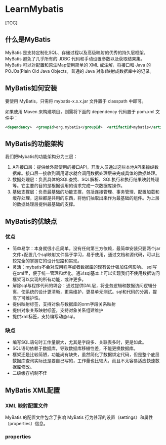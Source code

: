 # LearnMybatis

[TOC]

## 什么是MyBatis

MyBatis 是支持定制化SQL、存储过程以及高级映射的优秀的持久层框架。MyBatis 避免了几乎所有的 JDBC 代码和手动设置参数以及获取结果集。MyBatis 可以对配置和原生Map使用简单的 XML 或注解，将接口和 Java 的 POJOs(Plain Old Java Objects，普通的 Java 对象)映射成数据库中的记录。

## MyBatis如何安装

要使用 MyBatis，只需将 mybatis-x.x.x.jar 文件置于 classpath 中即可。

如果使用 Maven 来构建项目，则需将下面的 dependency 代码置于 pom.xml 文件中：

```xml
<dependency>  <groupId>org.mybatis</groupId>  <artifactId>mybatis</artifactId>  <version>x.x.x</version></dependency>
```

## MyBatis的功能架构

我们把Mybatis的功能架构分为三层：

1. API接口层：提供给外部使用的接口API，开发人员通过这些本地API来操纵数据库。接口层一接收到调用请求就会调用数据处理层来完成具体的数据处理。 
2. 数据处理层：负责具体的SQL查找、SQL解析、SQL执行和执行结果映射处理等。它主要的目的是根据调用的请求完成一次数据库操作。 
3. 基础支撑层：负责最基础的功能支撑，包括连接管理、事务管理、配置加载和缓存处理，这些都是共用的东西，将他们抽取出来作为最基础的组件。为上层的数据处理层提供最基础的支撑。

## MyBatis的优缺点

### 优点

- 简单易学：本身就很小且简单。没有任何第三方依赖，最简单安装只要两个jar文件+配置几个sql映射文件易于学习，易于使用，通过文档和源代码，可以比较完全的掌握它的设计思路和实现。 
- 灵活：mybatis不会对应用程序或者数据库的现有设计强加任何影响。 sql写在xml里，便于统一管理和优化。通过sql基本上可以实现我们不使用数据访问框架可以实现的所有功能，或许更多。 
- 解除sql与程序代码的耦合：通过提供DAL层，将业务逻辑和数据访问逻辑分离，使系统的设计更清晰，更易维护，更易单元测试。sql和代码的分离，提高了可维护性。 
- 提供映射标签，支持对象与数据库的orm字段关系映射 
- 提供对象关系映射标签，支持对象关系组建维护 
- 提供xml标签，支持编写动态sql。 

### 缺点

- 编写SQL语句时工作量很大，尤其是字段多、关联表多时，更是如此。 
- SQL语句依赖于数据库，导致数据库移植性差，不能更换数据库。 
- 框架还是比较简陋，功能尚有缺失，虽然简化了数据绑定代码，但是整个底层数据库查询实际还是要自己写的，工作量也比较大，而且不太容易适应快速数据库修改。 
- 二级缓存机制不佳 

## MyBatis XML配置

### XML 映射配置文件

MyBatis 的配置文件包含了影响 MyBatis 行为甚深的设置（settings）和属性（properties）信息。

### properties

